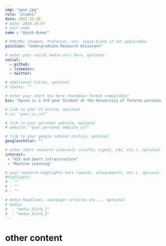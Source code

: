 ```yaml
---
img: "ayun.jpg"
role: "alumni"
date: 2021-12-18
# date: 2020-10-07
# your name
name : "Ayush Kumar"

# PhD/MSc student, Professor, etc. leave blank if not applicable
position: "Undergraduate Research Assistant" 

# enter your social media urls here, optional
social: 
  - github:
  - linkedin:
  - twitter:

# additional titles, optional
# status: ""

# enter your short bio here (markdown format compatible)
bio: "Ayush is a 3rd year Student at the University of Toronto pursuing a double major in Statistics and Computational Cognitive Science. Ayush was a Fellow at the UofT Entrepreneurship Hatchery where he co-founded a smart traffic infrastructure company. He is currently interested in improving urban mobility through data collection and analysis." 

# link to your CV online, optional
# cv: "your_cv_url" 

# link to your personal website, optional
# website: "your_personal_website_url" 

# link to your google scholar profile, optional
googlescholar: "" 

# enter short research interests (traffic signal, CAV, etc.), optional
interest: 
 - "V2X and Smart infrastructure"
 - "Machine Learning"

# your research highlights here (awards, achievements, etc.), optional
#highlights: 
# - ""
# - ""
# - "" 

# media headlines, newspaper articles etc..., optional
# media: 
#  - "media_blurb_1"
#  - "media_blurb_2" 
---
```

# other content
